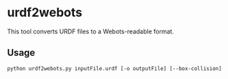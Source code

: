 # urdf2webots

This tool converts URDF files to a Webots-readable format.

## Usage

`python urdf2webots.py inputFile.urdf [-o outputFile] [--box-collision]`
